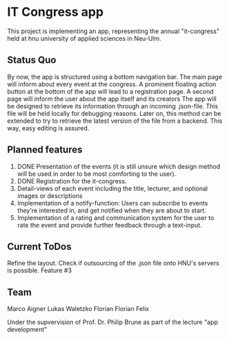 # IT Congress app

This project is implementing an app, representing the annual "it-congress" held at hnu university of applied sciences in Neu-Ulm.

## Status Quo
By now, the app is structured using a bottom navigation bar.
The main page will inform about every event at the congress.
A prominent floating action button at the bottom of the app will lead to a registration page.
A second page will inform the user about the app itself and its creators
The app will be designed to retrieve its information through an incoming .json-file. This file will be held locally for debugging reasons. Later on, this method can be extended to try to retrieve the latest version of the file from a backend.
This way, easy editing is assured.

## Planned features

1. DONE Presentation of the events (it is still unsure which design method will be used in order to be most comforting to the user).
2. DONE Registration for the it-congress.
3. Detail-views of each event including the title, lecturer, and optional images or descriptions
4. Implementation of a notify-function: Users can subscribe to events they're interested in, and get notified when they are about to start.
5. Implementation of a rating and communication system for the user to rate the event and provide further feedback through a text-input.

## Current ToDos

Refine the layout. Check if outsourcing of the .json file onto HNU's servers is possible. Feature #3

## Team

Marco Aigner
Lukas Waletzko
Florian 
Florian
Felix

Under the supvervision of Prof. Dr. Philip Brune as part of the lecture "app development"
